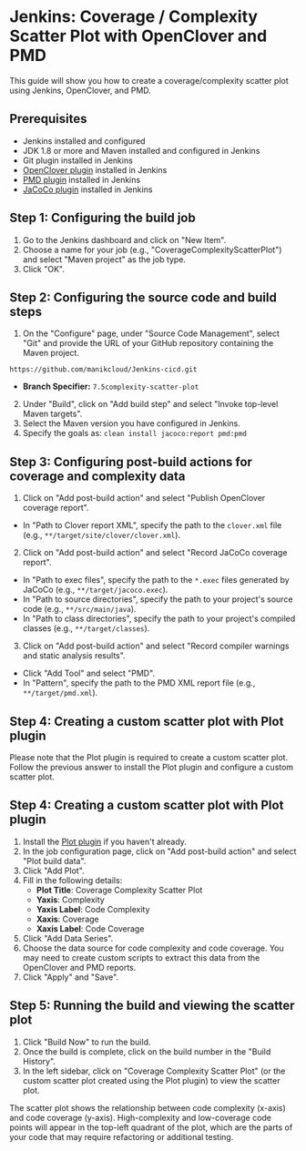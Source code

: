 # Jenkins: Coverage / Complexity Scatter Plot with OpenClover and PMD

This guide will show you how to create a coverage/complexity scatter plot using Jenkins, OpenClover, and PMD.

## Prerequisites

- Jenkins installed and configured
- JDK 1.8 or more and Maven installed and configured in Jenkins
- Git plugin installed in Jenkins
- [OpenClover plugin](https://plugins.jenkins.io/clover/) installed in Jenkins
- [PMD plugin](https://plugins.jenkins.io/pmd/) installed in Jenkins
- [JaCoCo plugin](https://plugins.jenkins.io/jacoco/) installed in Jenkins

## Step 1: Configuring the build job

1. Go to the Jenkins dashboard and click on "New Item".
2. Choose a name for your job (e.g., "CoverageComplexityScatterPlot") and select "Maven project" as the job type.
3. Click "OK".

## Step 2: Configuring the source code and build steps

1. On the "Configure" page, under "Source Code Management", select "Git" and provide the URL of your GitHub repository containing the Maven project.

`https://github.com/manikcloud/Jenkins-cicd.git`

- **Branch Specifier:** `7.5complexity-scatter-plot`
2. Under "Build", click on "Add build step" and select "Invoke top-level Maven targets".
3. Select the Maven version you have configured in Jenkins.
4. Specify the goals as: `clean install jacoco:report pmd:pmd`

## Step 3: Configuring post-build actions for coverage and complexity data

1. Click on "Add post-build action" and select "Publish OpenClover coverage report".
- In "Path to Clover report XML", specify the path to the `clover.xml` file (e.g., `**/target/site/clover/clover.xml`).
2. Click on "Add post-build action" and select "Record JaCoCo coverage report".
- In "Path to exec files", specify the path to the `*.exec` files generated by JaCoCo (e.g., `**/target/jacoco.exec`).
- In "Path to source directories", specify the path to your project's source code (e.g., `**/src/main/java`).
- In "Path to class directories", specify the path to your project's compiled classes (e.g., `**/target/classes`).
3. Click on "Add post-build action" and select "Record compiler warnings and static analysis results".
- Click "Add Tool" and select "PMD".
- In "Pattern", specify the path to the PMD XML report file (e.g., `**/target/pmd.xml`).

## Step 4: Creating a custom scatter plot with Plot plugin

Please note that the Plot plugin is required to create a custom scatter plot. Follow the previous answer to install the Plot plugin and configure a custom scatter plot.


## Step 4: Creating a custom scatter plot with Plot plugin

1. Install the [Plot plugin](https://plugins.jenkins.io/plot/) if you haven't already.
2. In the job configuration page, click on "Add post-build action" and select "Plot build data".
3. Click "Add Plot".
4. Fill in the following details:
   - **Plot Title**: Coverage Complexity Scatter Plot
   - **Yaxis**: Complexity
   - **Yaxis Label**: Code Complexity
   - **Xaxis**: Coverage
   - **Xaxis Label**: Code Coverage
5. Click "Add Data Series".
6. Choose the data source for code complexity and code coverage. You may need to create custom scripts to extract this data from the OpenClover and PMD reports.
7. Click "Apply" and "Save".


## Step 5: Running the build and viewing the scatter plot

1. Click "Build Now" to run the build.
2. Once the build is complete, click on the build number in the "Build History".
3. In the left sidebar, click on "Coverage Complexity Scatter Plot" (or the custom scatter plot created using the Plot plugin) to view the scatter plot.

The scatter plot shows the relationship between code complexity (x-axis) and code coverage (y-axis). High-complexity and low-coverage code points will appear in the top-left quadrant of the plot, which are the parts of your code that may require refactoring or additional testing.
